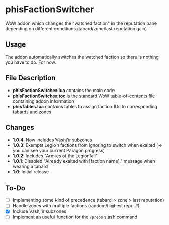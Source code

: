 # phisFactionSwitcher
WoW addon which changes the "watched faction" in the reputation pane depending on different conditions (tabard/zone/last reputation gain)

## Usage
The addon automatically switches the watched faction so there is nothing you have to do. For now.

## File Description
- **phisFactionSwitcher.lua** contains the main code
- **phisFactionSwitcher.toc** is the standard WoW table-of-contents file containing addon information
- **phisTables.lua** contains tables to assign faction IDs to corresponding tabards and zones

## Changes
- **1.0.4**: Now includes Vashj'ir subzones
- **1.0.3**: Exempts Legion factions from ignoring to switch when exalted (-> you can see your current Paragon progress)
- **1.0.2**: Includes "Armies of the Legionfall"
- **1.0.1**: Disabled "Already exalted with [faction name]." message when wearing a tabard
- **1.0**: Initial release

## To-Do
- [ ] Implementing some kind of precedence (tabard > zone > last reputation)
- [ ] Handle zones with multiple factions (random/highest rep/...?)
- [x] Include Vashj'ir subzones
- [ ] Implement an useful function for the `/preps` slash command